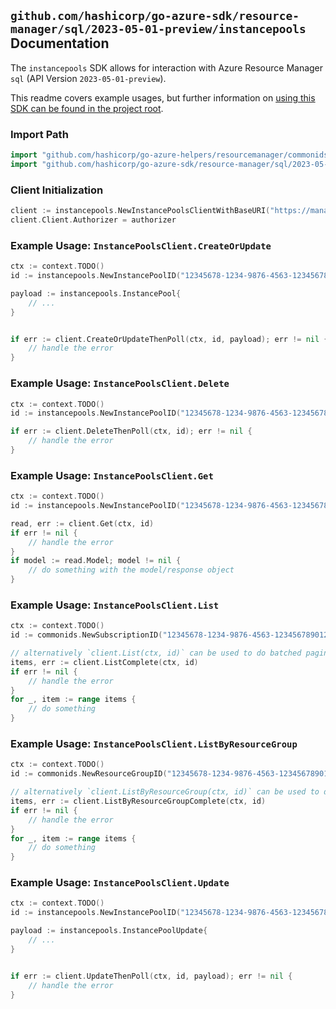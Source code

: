 
## `github.com/hashicorp/go-azure-sdk/resource-manager/sql/2023-05-01-preview/instancepools` Documentation

The `instancepools` SDK allows for interaction with Azure Resource Manager `sql` (API Version `2023-05-01-preview`).

This readme covers example usages, but further information on [using this SDK can be found in the project root](https://github.com/hashicorp/go-azure-sdk/tree/main/docs).

### Import Path

```go
import "github.com/hashicorp/go-azure-helpers/resourcemanager/commonids"
import "github.com/hashicorp/go-azure-sdk/resource-manager/sql/2023-05-01-preview/instancepools"
```


### Client Initialization

```go
client := instancepools.NewInstancePoolsClientWithBaseURI("https://management.azure.com")
client.Client.Authorizer = authorizer
```


### Example Usage: `InstancePoolsClient.CreateOrUpdate`

```go
ctx := context.TODO()
id := instancepools.NewInstancePoolID("12345678-1234-9876-4563-123456789012", "example-resource-group", "instancePoolValue")

payload := instancepools.InstancePool{
	// ...
}


if err := client.CreateOrUpdateThenPoll(ctx, id, payload); err != nil {
	// handle the error
}
```


### Example Usage: `InstancePoolsClient.Delete`

```go
ctx := context.TODO()
id := instancepools.NewInstancePoolID("12345678-1234-9876-4563-123456789012", "example-resource-group", "instancePoolValue")

if err := client.DeleteThenPoll(ctx, id); err != nil {
	// handle the error
}
```


### Example Usage: `InstancePoolsClient.Get`

```go
ctx := context.TODO()
id := instancepools.NewInstancePoolID("12345678-1234-9876-4563-123456789012", "example-resource-group", "instancePoolValue")

read, err := client.Get(ctx, id)
if err != nil {
	// handle the error
}
if model := read.Model; model != nil {
	// do something with the model/response object
}
```


### Example Usage: `InstancePoolsClient.List`

```go
ctx := context.TODO()
id := commonids.NewSubscriptionID("12345678-1234-9876-4563-123456789012")

// alternatively `client.List(ctx, id)` can be used to do batched pagination
items, err := client.ListComplete(ctx, id)
if err != nil {
	// handle the error
}
for _, item := range items {
	// do something
}
```


### Example Usage: `InstancePoolsClient.ListByResourceGroup`

```go
ctx := context.TODO()
id := commonids.NewResourceGroupID("12345678-1234-9876-4563-123456789012", "example-resource-group")

// alternatively `client.ListByResourceGroup(ctx, id)` can be used to do batched pagination
items, err := client.ListByResourceGroupComplete(ctx, id)
if err != nil {
	// handle the error
}
for _, item := range items {
	// do something
}
```


### Example Usage: `InstancePoolsClient.Update`

```go
ctx := context.TODO()
id := instancepools.NewInstancePoolID("12345678-1234-9876-4563-123456789012", "example-resource-group", "instancePoolValue")

payload := instancepools.InstancePoolUpdate{
	// ...
}


if err := client.UpdateThenPoll(ctx, id, payload); err != nil {
	// handle the error
}
```
